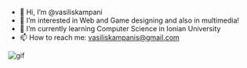 - 👋 Hi, I’m @vasiliskampani
- 👀 I’m interested in Web and Game designing and also in multimedia!
- 🌱 I’m currently learning Computer Science in Ionian University
- 📫 How to reach me: vasiliskampanis@gmail.com
<!---
vasiliskampani/vasiliskampani is a ✨ special ✨ repository because its `README.md` (this file) appears on your GitHub profile.
You can click the Preview link to take a look at your changes.
--->

![gif](https://user-images.githubusercontent.com/72518208/163249564-7b780a25-21ac-4465-af56-47c1b6963009.gif)
